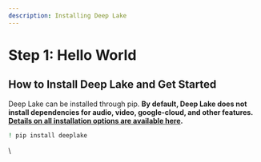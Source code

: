 ```yaml
---
description: Installing Deep Lake
---
```


# Step 1: Hello World

## How to Install Deep Lake and Get Started

Deep Lake can be installed through pip. **By default, Deep Lake does not install dependencies for audio, video, google-cloud, and other features.** [**Details on all installation options are available here**](https://docs.deeplake.ai/en/latest/Installation.html)**.**&#x20;

```bash
! pip install deeplake
```

\
